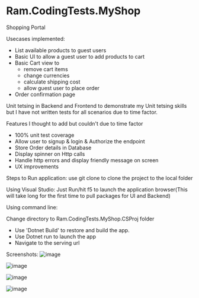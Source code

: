 # Ram.CodingTests.MyShop

Shopping Portal

Usecases implemented:
- List available products to guest users
- Basic UI to allow a guest user to add products to cart
- Basic Cart view to 
  - remove cart items 
  - change currencies
  - calculate shipping cost
  - allow guest user to place order
- Order confirmation page

Unit tetsing in Backend and Frontend to demonstrate my Unit tetsing skills but I have not written tests for all scenarios due to time factor.


Features I thought to add but couldn't due to time factor
- 100% unit test coverage
- Allow user to signup & login & Authorize the endpoint
- Store Order details in Database
- Display spinner on Http calls
- Handle http errors and display friendly message on screen
- UX improvements

Steps to Run application:
use git clone to clone the project to the local folder

Using Visual Studio:
Just Run/hit f5 to launch the application browser(This will take long for the first time to pull packages for UI and Backend)

Using command line:

Change directory to Ram.CodingTests.MyShop.CSProj folder
- Use 'Dotnet Build' to restore and build the app.
- Use Dotnet run to launch the app
- Navigate to the serving url 


Screenshots:
![image](https://user-images.githubusercontent.com/12745928/171079444-42f54417-5a7f-4187-8b11-2c558ae600e1.png)

![image](https://user-images.githubusercontent.com/12745928/171079484-09671f00-1394-4f0e-8c30-2bd3ffde31d4.png)

![image](https://user-images.githubusercontent.com/12745928/171079538-2896433d-d149-4bec-82f6-d767e8875009.png)

![image](https://user-images.githubusercontent.com/12745928/171079574-18fe17b0-41fe-4943-9dad-6b9989897b26.png)







